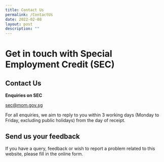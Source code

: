 ```yaml
---
title: Contact Us
permalink: /ContactUs
date: 2022-02-08
layout: post
description: ""
---
```

# Get in touch with Special Employment Credit (SEC)

## Contact Us
**Enquiries on SEC**

[sec@mom.gov.sg](mailto:sec@mom.gov.sg)

For all enquiries, we aim to reply to you within 3 working days (Monday to Friday, excluding public holidays) from the day of receipt.

## Send us your feedback
If you have a query, feedback or wish to report a problem related to this website, please fill in the online form.